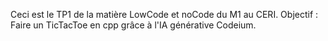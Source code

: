Ceci est le TP1 de la matière LowCode et noCode du M1 au CERI. Objectif : Faire un TicTacToe en cpp grâce à l'IA générative Codeium.

